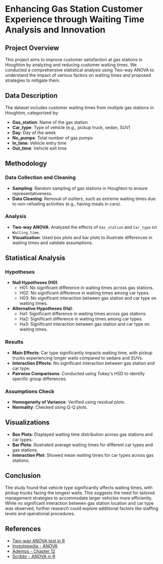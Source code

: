 # Enhancing Gas Station Customer Experience through Waiting Time Analysis and Innovation

## Project Overview

This project aims to improve customer satisfaction at gas stations in Houghton by analyzing and reducing customer waiting times. We conducted a comprehensive statistical analysis using Two-way ANOVA to understand the impact of various factors on waiting times and proposed strategies to mitigate them.

## Data Description

The dataset includes customer waiting times from multiple gas stations in Houghton, categorized by:
- **Gas_station**: Name of the gas station
- **Car_type**: Type of vehicle (e.g., pickup truck, sedan, SUV)
- **Day**: Day of the week
- **No_pumps**: Total number of gas pumps
- **In_time**: Vehicle entry time
- **Out_time**: Vehicle exit time

## Methodology

### Data Collection and Cleaning
- **Sampling**: Random sampling of gas stations in Houghton to ensure representativeness.
- **Data Cleaning**: Removal of outliers, such as extreme waiting times due to non-refueling activities (e.g., having meals in cars).

### Analysis
- **Two-way ANOVA**: Analyzed the effects of `Gas_station` and `Car_type` on `Waiting_time`.
- **Visualization**: Used box plots and bar plots to illustrate differences in waiting times and validate assumptions.

## Statistical Analysis

### Hypotheses
- **Null Hypotheses (H0)**:
  - H01: No significant difference in waiting times across gas stations.
  - H02: No significant difference in waiting times among car types.
  - H03: No significant interaction between gas station and car type on waiting times.
- **Alternative Hypotheses (Ha)**:
  - Ha1: Significant difference in waiting times across gas stations.
  - Ha2: Significant difference in waiting times among car types.
  - Ha3: Significant interaction between gas station and car type on waiting times.

### Results
- **Main Effects**: Car type significantly impacts waiting time, with pickup trucks experiencing longer waits compared to sedans and SUVs.
- **Interaction Effects**: No significant interaction between gas station and car type.
- **Pairwise Comparisons**: Conducted using Tukey's HSD to identify specific group differences.

### Assumptions Check
- **Homogeneity of Variance**: Verified using residual plots.
- **Normality**: Checked using Q-Q plots.

## Visualizations
- **Box Plots**: Displayed waiting time distribution across gas stations and car types.
- **Bar Plots**: Illustrated average waiting times for different car types and gas stations.
- **Interaction Plot**: Showed mean waiting times for car types across gas stations.

## Conclusion
The study found that vehicle type significantly affects waiting times, with pickup trucks facing the longest waits. This suggests the need for tailored management strategies to accommodate larger vehicles more efficiently. While no significant interaction between gas station location and car type was observed, further research could explore additional factors like staffing levels and operational procedures.

## References
- [Two-way ANOVA test in R](http://www.sthda.com/english/wiki/two-way-anova-test-in-r#what-is-two-way-anova-test)
- [Investopedia - ANOVA](https://www.investopedia.com/terms/a/anova.asp)
- [Ademos - Chapter 12](https://ademos.people.uic.edu/Chapter12.html)
- [Scribbr - ANOVA in R](https://www.scribbr.com/statistics/anova-in-r/)

